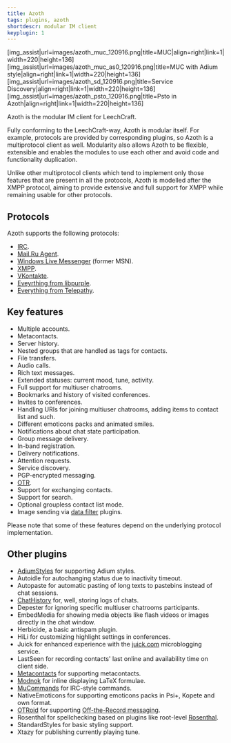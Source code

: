 ```yaml
---
title: Azoth
tags: plugins, azoth
shortdescr: modular IM client
keyplugin: 1
---
```


\[img\_assist|url=images/azoth\_muc\_120916.png|title=MUC|align=right|link=1|width=220|height=136\]
\[img\_assist|url=images/azoth\_muc\_as0\_120916.png|title=MUC with Adium style|align=right|link=1|width=220|height=136\]
\[img\_assist|url=images/azoth\_sd\_120916.png|title=Service Discovery|align=right|link=1|width=220|height=136\]
\[img\_assist|url=images/azoth\_psto\_120916.png|title=Psto in Azoth|align=right|link=1|width=220|height=136\]

Azoth is the modular IM client for LeechCraft.

Fully conforming to the LeechCraft-way, Azoth is modular itself. For
example, protocols are provided by corresponding plugins, so Azoth is a
multiprotocol client as well. Modularity also allows Azoth to be
flexible, extensible and enables the modules to use each other and avoid
code and functionality duplication.

Unlike other multiprotocol clients which tend to implement only those
features that are present in all the protocols, Azoth is modelled after
the XMPP protocol, aiming to provide extensive and full support for XMPP
while remaining usable for other protocols.

Protocols
---------

Azoth supports the following protocols:

- [IRC](/plugins-azoth-acetamide).
- [Mail.Ru Agent](/plugins-azoth-vader).
- [Windows Live Messenger](/plugins-azoth-zheet) (former MSN).
- [XMPP](/plugins-azoth-xoox).
- [VKontakte](/plugins-azoth-murm).
- [Eveyrthing from libpurple](/plugins-azoth-velvetbird).
- [Everything from Telepathy](/plugins-azoth-astrality).

Key features
------------

- Multiple accounts.
- Metacontacts.
- Server history.
- Nested groups that are handled as tags for contacts.
- File transfers.
- Audio calls.
- Rich text messages.
- Extended statuses: current mood, tune, activity.
- Full support for multiuser chatrooms.
- Bookmarks and history of visited conferences.
- Invites to conferences.
- Handling URIs for joining multiuser chatrooms, adding items to
  contact list and such.
- Different emoticons packs and animated smiles.
- Notifications about chat state participation.
- Group message delivery.
- In-band registration.
- Delivery notifications.
- Attention requests.
- Service discovery.
- PGP-encrypted messaging.
- [OTR](http://www.cypherpunks.ca/otr/).
- Support for exchanging contacts.
- Support for search.
- Optional groupless contact list mode.
- Image sending via [data filter](/concepts-data-filters) plugins.

Please note that some of these features depend on the underlying
protocol implementation.

Other plugins
-------------

- [AdiumStyles](/plugins-azoth-adiumstyles) for supporting
  Adium styles.
- Autoidle for autochanging status due to inactivity timeout.
- Autopaste for automatic pasting of long texts to pastebins instead
  of chat sessions.
- [ChatHistory](/plugins-azoth-chathistory) for, well, storing logs
  of chats.
- Depester for ignoring specific multiuser chatrooms participants.
- EmbedMedia for showing media objects like flash videos or images
  directly in the chat window.
- Herbicide, a basic antispam plugin.
- HiLi for customizing highlight settings in conferences.
- Juick for enhanced experience with the [juick.com](http://juick.com)
  microblogging service.
- LastSeen for recording contacts' last online and availability time
  on client side.
- [Metacontacts](/plugins-azoth-metacontacts) for
  supporting metacontacts.
- [Modnok](/plugins-azoth-modnok) for inline displaying
  LaTeX formulae.
- [MuCommands](/plugins-azoth-mucommands) for IRC-style commands.
- NativeEmoticons for supporting emoticons packs in Psi+, Kopete and
  own format.
- [OTRoid](/plugins-azoth-otroid) for supporting [Off-the-Record
  messaging](http://www.cypherpunks.ca/otr/).
- Rosenthal for spellchecking based on plugins like root-level
  [Rosenthal](/plugins-rosenthal).
- StandardStyles for basic styling support.
- Xtazy for publishing currently playing tune.
